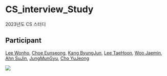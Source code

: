 # CS_interview_Study
2023년도 CS 스터디


## Participant
[Lee Wonho](https://github.com/asuan99), [Choe Eunseong](https://github.com/ches0703), [Kang ByungJun](https://github.com/bangdori), [Lee TaeHoon](https://github.com/Tentennball), [Woo Jaemin](https://github.com/WooJJam), [Ahn SuJin](https://github.com/ssuzyn), [JungMunGyu](https://github.com/JungMunGyu), [Cho YuJeong](https://github.com/hiyoojeong)


<a href="https://github.com/asuan99/CS_interview_Study/graphs/contributors">
  <img src="https://contrib.rocks/image?repo=asuan99/CS_interview_Study" />
</a>
